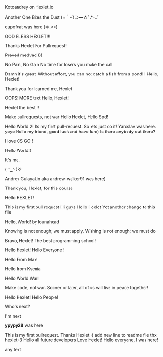 Kotoandrey on Hexlet.io

Another One Bites the Dust (∩｀-´)⊃━☆ﾟ.*･｡ﾟ

cupofcat was here (=>.<=)

GOD BLESS HEXLET!!!

Thanks Hexlet For Pullrequest!

Preved medved!)))

No Pain, No Gain
No time for losers you make the call

Damn it's great!
Without effort, you can not catch a fish from a pond!!!
Hello, Hexlet!

Thank you for learned  me, Hexlet

OOPS!
MORE text
Hello, Hexlet!

Hexlet the best!!! 


Make pullrequests, not war
Hello Hexlet, Hello Spd!

Hello World 2!
Its my first pull-request. So lets just do it! Yaroslav was here.
yoyo
Hello my friend, good luck and have fun:)
Is there anybody out there?

I love CS GO !

Hello World!!

It's me.

( ◜‿◝ )♡

Andrey Gulayakin aka andrew-walker91 was here)

Thank you, Hexlet, for this course

Hello HEXLET!

This is my first pull request
Hi guys
Hello Hexlet
Yet another change to this file

Hello, World! by lounahead

Knowing is not enough; we must apply. Wishing is not enough; we must do

Bravo, Hexlet! The best programming school!


Hello Hexlet! 
Hello Everyone !

Hello From Max!

Hello from Ksenia

Hello World War!

Make code, not war. Sooner or later, all of us will live in peace together! 

Hello Hexlet! Hello People! 

Who's next?


I'm next

__ypypy28__ was here

This is my first pullrequest. Thanks Hexlet )) add new line to readme file
thx hexlet :3
Hello all future developers
Love Hexlet!
Hello everyone, I was here!

any text